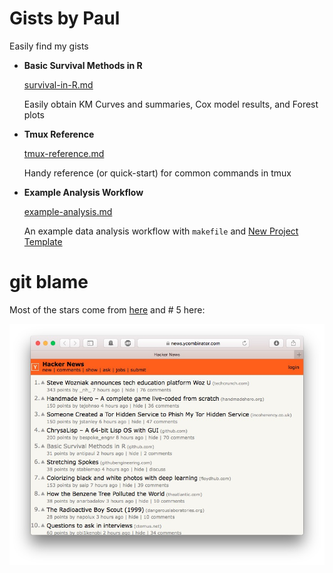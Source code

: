# Gists by Paul

Easily find my gists


  * **Basic Survival Methods in R**
  
    [survival-in-R.md](survival-in-R.md)

    Easily obtain KM Curves and summaries, Cox model results, and Forest plots

  * **Tmux Reference**
  
    [tmux-reference.md](tmux-reference.md)

    Handy reference (or quick-start) for common commands in tmux

  * **Example Analysis Workflow**
  
    [example-analysis.md](example-analysis.md)
  
    An example data analysis workflow with `makefile` and
    [New Project Template](https://github.com/pavopax/new-project-template)


# git blame

Most of the stars come from
[here](https://twitter.com/newsycombinator/status/918975083804286976) and # 5
here:


![img](img/hn.jpg)

